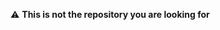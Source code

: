 <!-- markdownlint-disable MD036 MD041 -->
:warning: **This is not the repository you are looking for**
